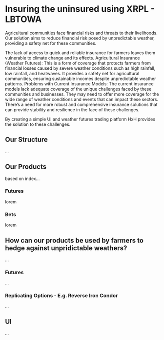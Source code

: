 # Insuring the uninsured using XRPL - LBTOWA
Agricultural communities face financial risks and threats to their livelihoods. Our solution aims to reduce financial risk posed by unpredictable weather, providing a safety net for these communities.

The lack of access to quick and reliable insurance for farmers leaves them vulnerable to climate change and its effects. Agricultural Insurance (Weather Futures): This is a form of coverage that protects farmers from financial losses caused by severe weather conditions such as high rainfall, low rainfall, and heatwaves. It provides a safety net for agricultural communities, ensuring sustainable incomes despite unpredictable weather patterns. 
Problems with Current Insurance Models: The current insurance models lack adequate coverage of the unique challenges faced by these communities and businesses. They may need to offer more coverage for the wide range of weather conditions and events that can impact these sectors. There’s a need for more robust and comprehensive insurance solutions that can provide stability and resilience in the face of these challenges.

By creating a simple UI and weather futures trading platform HxH provides the solution to these challenges.

## Our Structure
...

## Our Products
based on index...

### Futures
lorem

### Bets
lorem

## How can our products be used by farmers to hedge against unpridictable weathers?
...

### Futures
...

### Replicating Options - E.g. Reverse Iron Condor
...

## UI
...
